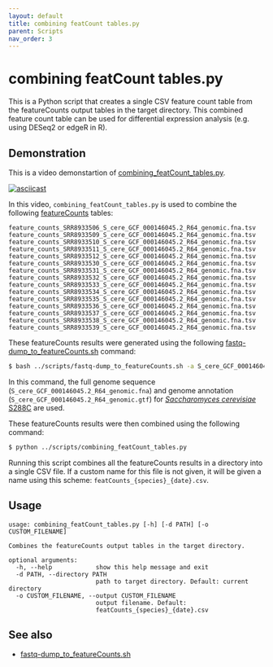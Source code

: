 ```yaml
---
layout: default
title: combining featCount tables.py
parent: Scripts
nav_order: 3
---
```



# combining featCount tables.py

This is a Python script that creates a single CSV feature count table from the featureCounts output tables in the target directory.
This combined feature count table can be used for differential expression analysis (e.g. using DESeq2 or edgeR in R).

## Demonstration

This is a video demonstartion of [combining_featCount_tables.py](scripts/combining_featCount_tables.py).

[![asciicast](https://asciinema.org/a/311771.svg)](https://asciinema.org/a/311771?autoplay=1)

In this video, `combining_featCount_tables.py` is used to combine the following [featureCounts](featureCounts.md) tables:

```
feature_counts_SRR8933506_S_cere_GCF_000146045.2_R64_genomic.fna.tsv
feature_counts_SRR8933509_S_cere_GCF_000146045.2_R64_genomic.fna.tsv
feature_counts_SRR8933510_S_cere_GCF_000146045.2_R64_genomic.fna.tsv
feature_counts_SRR8933511_S_cere_GCF_000146045.2_R64_genomic.fna.tsv
feature_counts_SRR8933512_S_cere_GCF_000146045.2_R64_genomic.fna.tsv
feature_counts_SRR8933530_S_cere_GCF_000146045.2_R64_genomic.fna.tsv
feature_counts_SRR8933531_S_cere_GCF_000146045.2_R64_genomic.fna.tsv
feature_counts_SRR8933532_S_cere_GCF_000146045.2_R64_genomic.fna.tsv
feature_counts_SRR8933533_S_cere_GCF_000146045.2_R64_genomic.fna.tsv
feature_counts_SRR8933534_S_cere_GCF_000146045.2_R64_genomic.fna.tsv
feature_counts_SRR8933535_S_cere_GCF_000146045.2_R64_genomic.fna.tsv
feature_counts_SRR8933536_S_cere_GCF_000146045.2_R64_genomic.fna.tsv
feature_counts_SRR8933537_S_cere_GCF_000146045.2_R64_genomic.fna.tsv
feature_counts_SRR8933538_S_cere_GCF_000146045.2_R64_genomic.fna.tsv
feature_counts_SRR8933539_S_cere_GCF_000146045.2_R64_genomic.fna.tsv
```

These featureCounts results were generated using the following [fastq-dump_to_featureCounts.sh](fastq-dump_to_featureCounts.md) command:

```bash
$ bash ../scripts/fastq-dump_to_featureCounts.sh -a S_cere_GCF_000146045.2_R64_genomic.gtf -f S_cere_GCF_000146045.2_R64_genomic.fna --verbose -p 3 SRR8933506 SRR8933509 SRR8933510 SRR8933511 SRR8933512 SRR8933530 SRR8933531 SRR8933532 SRR8933533 SRR8933534 SRR8933535 SRR8933536 SRR8933537 SRR8933538 SRR8933539
```

In this command, the full genome sequence (`S_cere_GCF_000146045.2_R64_genomic.fna`) and genome annotation (`S_cere_GCF_000146045.2_R64_genomic.gtf`) for [*Saccharomyces cerevisiae* S288C](https://www.ncbi.nlm.nih.gov/assembly/GCF_000146045.2) are used.

These featureCounts results were then combined using the following command:

```bash
$ python ../scripts/combining_featCount_tables.py
```

Running this script combines all the featureCounts results in a directory into a single CSV file.
If a custom name for this file is not given, it will be given a name using this scheme: `featCounts_{species}_{date}.csv`.

## Usage

```
usage: combining_featCount_tables.py [-h] [-d PATH] [-o CUSTOM_FILENAME]

Combines the featureCounts output tables in the target directory.

optional arguments:
  -h, --help            show this help message and exit
  -d PATH, --directory PATH
                        path to target directory. Default: current directory
  -o CUSTOM_FILENAME, --output CUSTOM_FILENAME
                        output filename. Default:
                        featCounts_{species}_{date}.csv
```

## See also

- [fastq-dump_to_featureCounts.sh](fastq-dump_to_featureCounts.md)
